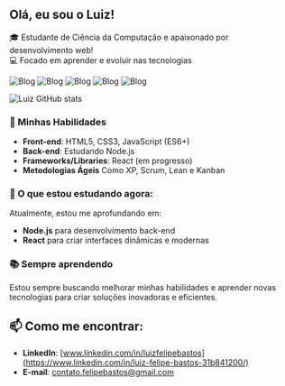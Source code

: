 ## Olá, eu sou o Luiz!

🎓 Estudante de Ciência da Computação e apaixonado por desenvolvimento web!  
💻 Focado em aprender e evoluir nas tecnologias

![Blog](https://img.shields.io/badge/HTML5-E34F26?style=for-the-badge&logo=html5&logoColor=white)
![Blog](https://img.shields.io/badge/CSS3-1572B6?style=for-the-badge&logo=css3&logoColor=white)
![Blog](https://img.shields.io/badge/JavaScript-323330?style=for-the-badge&logo=javascript&logoColor=F7DF1E) 
![Blog](https://img.shields.io/badge/React-20232A?style=for-the-badge&logo=react&logoColor=61DAFB) 
![Blog](https://img.shields.io/badge/Node.js-43853D?style=for-the-badge&logo=node.js&logoColor=white)

![Luiz GitHub stats](https://github-readme-stats.vercel.app/api?username=luizfelipebastos&show_icons=true&theme=dark)

### 🚀 Minhas Habilidades

- **Front-end**: HTML5, CSS3, JavaScript (ES6+)
- **Back-end**: Estudando Node.js
- **Frameworks/Libraries**: React (em progresso)
- **Metodologias Ágeis** Como XP, Scrum, Lean e Kanban


### 🌱 O que estou estudando agora:
Atualmente, estou me aprofundando em:
- **Node.js** para desenvolvimento back-end
- **React** para criar interfaces dinâmicas e modernas


### 📚 Sempre aprendendo
Estou sempre buscando melhorar minhas habilidades e aprender novas tecnologias para criar soluções inovadoras e eficientes.

## 📫 Como me encontrar:
- **LinkedIn**: [www.linkedin.com/in/luizfelipebastos](https://www.linkedin.com/in/luiz-felipe-bastos-31b841200/)
- **E-mail**: [contato.felipebastos@gmail.com](mailto:contato.felipebastos@gmail.com)





